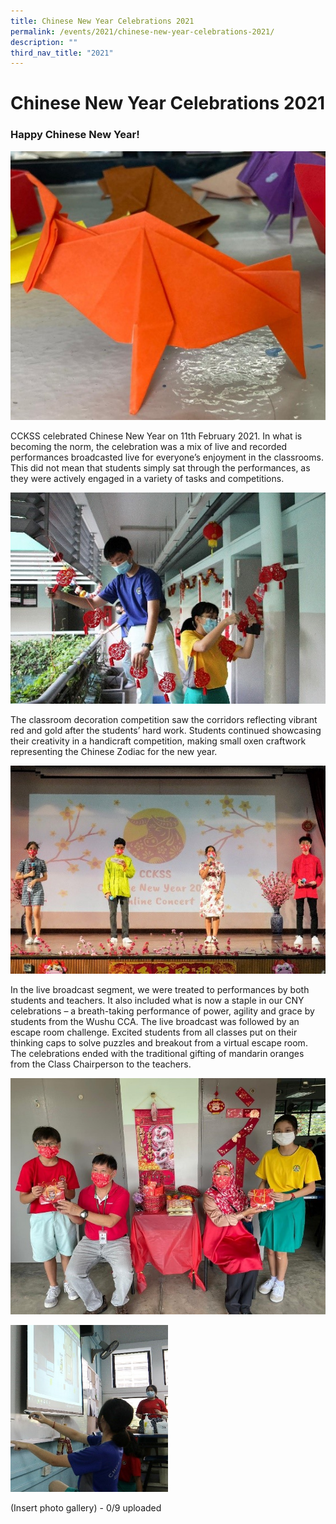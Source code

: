 ```yaml
---
title: Chinese New Year Celebrations 2021
permalink: /events/2021/chinese-new-year-celebrations-2021/
description: ""
third_nav_title: "2021"
---
```

# **Chinese New Year Celebrations 2021**


### Happy Chinese New Year!

![](/images/CNY21-02.jpg)

CCKSS celebrated Chinese New Year on 11th February 2021. In what is becoming the norm, the celebration was a mix of live and recorded performances broadcasted live for everyone’s enjoyment in the classrooms. This did not mean that students simply sat through the performances, as they were actively engaged in a variety of tasks and competitions.

![](/images/CNY21-03.jpg)

The classroom decoration competition saw the corridors reflecting vibrant red and gold after the students’ hard work. Students continued showcasing their creativity in a handicraft competition, making small oxen craftwork representing the Chinese Zodiac for the new year.

![](/images/CNY21-04.jpg)

In the live broadcast segment, we were treated to performances by both students and teachers. It also included what is now a staple in our CNY celebrations – a breath-taking performance of power, agility and grace by students from the Wushu CCA. The live broadcast was followed by an escape room challenge. Excited students from all classes put on their thinking caps to solve puzzles and breakout from a virtual escape room. The celebrations ended with the traditional gifting of mandarin oranges from the Class Chairperson to the teachers.

![](/images/CNY21-06.jpg)

<img src="/images/CNY21-05.jpg" 
     style="width:50%">
		 
(Insert photo gallery) - 0/9 uploaded